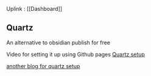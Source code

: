 Uplink : [[Dashboard]]
## Quartz

An alternative to obsidian publish for free

Video for setting it up using Github pages
[Quartz setup](https://www.youtube.com/watch?v=6s6DT1yN4dw)

[another blog for quartz setup](https://oliverfalvai.com/Evergreen/My-Quartz-+-Obsidian-Note-Publishing-Setup)